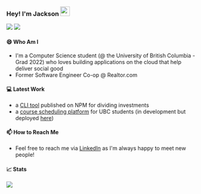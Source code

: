 ### Hey! I'm Jackson <img src="https://media.giphy.com/media/hvRJCLFzcasrR4ia7z/giphy.gif" width="25px">

[![](https://img.shields.io/badge/LinkedIn-informational?style=flat-square&logo=LinkedIn&logoColor=white/)](https://www.linkedin.com/in/jackson-yuan/)
[![](https://img.shields.io/badge/YouTube-grey?style=flat-square&logo=YouTube&logoColor=red)](https://www.youtube.com/channel/UCbmBrWg8WX80aVa6EBA395A)

#### 😄 Who Am I
* I'm a Computer Science student (@ the University of British Columbia - Grad 2022) who loves building applications on the cloud that help deliver social good
* Former Software Engineer Co-op @ Realtor.com

#### 💻 Latest Work
* a [CLI tool](https://github.com/jacksonyuanjx/InvestmentDivider) published on NPM for dividing investments
* a [course scheduling platform](https://github.com/ubclaunchpad/life-at-ubc) for UBC students (in development but deployed [here](https://course-load.netlify.app/))

#### 📫 How to Reach Me
* Feel free to reach me via [LinkedIn](https://www.linkedin.com/in/jackson-yuan/) as I'm always happy to meet new people!

#### 📈 Stats
<a href="https://github.com/anuraghazra/github-readme-stats">
  <img align="center" src="https://github-readme-stats.vercel.app/api?username=jacksonyuanjx&show_icons=true&theme=tokyonight&hide_border=true&count_private=true" />
</a>
